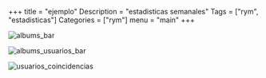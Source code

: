 +++
title = "ejemplo"
Description = "estadisticas semanales"
Tags = ["rym", "estadisticas"]
Categories = ["rym"]
menu = "main"
+++
<!--more-->

![albums_bar](/rym/graficos/semanales/26-01-25/albumes/albums_bar.png)

![albums_usuarios_bar](/rym/graficos/semanales/26-01-25/albumes/albums_usuarios_bar.png)

![usuarios_coincidencias](/rym/graficos/semanales/26-01-25/albumes/usuarios_coincidencias.png)
